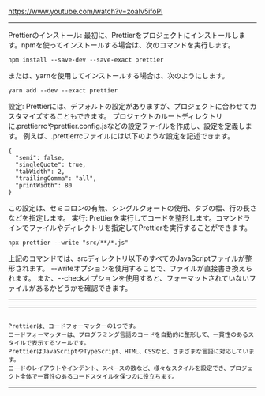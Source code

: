 

https://www.youtube.com/watch?v=zoaIv5ifoPI

---

Prettierのインストール:
最初に、Prettierをプロジェクトにインストールします。npmを使ってインストールする場合は、次のコマンドを実行します。
```
npm install --save-dev --save-exact prettier
```
または、yarnを使用してインストールする場合は、次のようにします。
```
yarn add --dev --exact prettier
```
設定:
Prettierには、デフォルトの設定がありますが、プロジェクトに合わせてカスタマイズすることもできます。
プロジェクトのルートディレクトリに.prettierrcやprettier.config.jsなどの設定ファイルを作成し、設定を定義します。
例えば、.prettierrcファイルには以下のような設定を記述できます。
```
{
  "semi": false,
  "singleQuote": true,
  "tabWidth": 2,
  "trailingComma": "all",
  "printWidth": 80
}
```
この設定は、セミコロンの有無、シングルクォートの使用、タブの幅、行の長さなどを指定します。
実行:
Prettierを実行してコードを整形します。コマンドラインでファイルやディレクトリを指定してPrettierを実行することができます。
```
npx prettier --write "src/**/*.js"
```
上記のコマンドでは、srcディレクトリ以下のすべてのJavaScriptファイルが整形されます。
--writeオプションを使用することで、ファイルが直接書き換えられます。
また、--checkオプションを使用すると、フォーマットされていないファイルがあるかどうかを確認できます。

---
---
```

Prettierは、コードフォーマッターの1つです。
コードフォーマッターは、プログラミング言語のコードを自動的に整形して、一貫性のあるスタイルで表示するツールです。
PrettierはJavaScriptやTypeScript、HTML、CSSなど、さまざまな言語に対応しています。
コードのレイアウトやインデント、スペースの数など、様々なスタイルを設定でき、プロジェクト全体で一貫性のあるコードスタイルを保つのに役立ちます。
```
---
